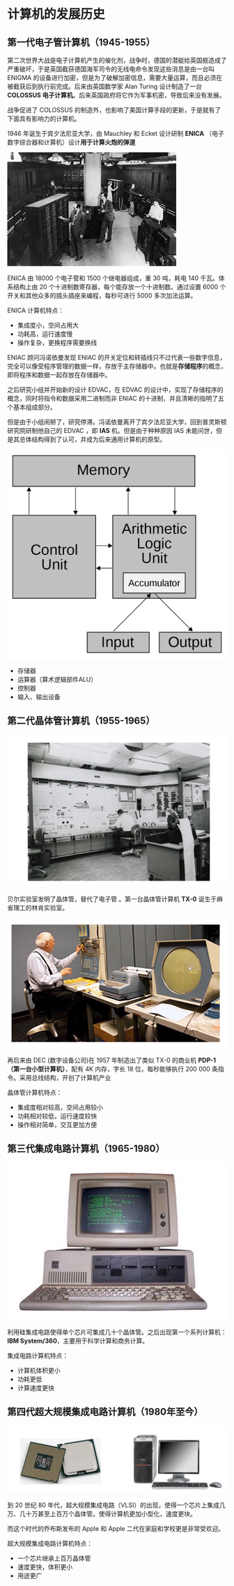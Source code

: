 # 计算机的发展历史

## 第一代电子管计算机（1945-1955）

第二次世界大战是电子计算机产生的催化剂，战争时，德国的潜艇给英国舰造成了严重破坏，于是英国截获德国海军司令的无线电命令发现这些消息是由一台叫 ENIGMA 的设备进行加密，但是为了破解加密信息，需要大量运算，而且必须在被截获后到执行前完成。后来由英国数学家 Alan Turing 设计制造了一台 **COLOSSUS 电子计算机**。后来英国政府将它作为军事机密，导致后来没有发展。

战争促进了 COLOSSUS 的制造外，也影响了美国计算手段的更新，于是就有了下面具有影响力的计算机。

1946 年诞生于宾夕法尼亚大学，由 Mauchley 和 Ecket 设计研制 **ENICA** （电子数字综合器和计算机）设计**用于计算火炮的弹道**  

![](../.gitbook/assets/di-yi-dai-dian-zi-guan-ji-suan-ji-.jpg)

ENICA 由 18000 个电子管和 1500 个继电器组成，重 30 吨，耗电 140 千瓦。体系结构上由 20 个十进制数寄存器，每个能存放一个十进制数。通过设置 6000 个开关和其他众多的插头插座来编程，每秒可进行 5000 多次加法运算。

ENICA 计算机特点：

* 集成度小，空间占用大
* 功耗高，运行速度慢
* 操作复杂，更换程序需要换线

ENIAC 顾问冯诺依曼发现 ENIAC 的开关定位和转插线只不过代表一些数字信息，完全可以像受程序管理的数据一样，存放于主存储器中。也就是**存储程序**的概念，即将程序和数据一起存放在存储器中。

之后研究小组并开始新的设计 EDVAC，在 EDVAC 的设计中，实现了存储程序的概念，同时将指令和数据采用二进制而非 ENIAC 的十进制，并且清晰的指明了五个基本组成部分。

但是由于小组闹掰了，研究停滞。冯诺依曼离开了宾夕法尼亚大学，回到普灵斯顿研究院研制他自己的 EDVAC ，即 **IAS** 机。但是由于种种原因 IAS 未能问世，但是其总体结构得到了认可，并成为后来通用计算机的原型。

![](../.gitbook/assets/feng-nuo-yi-man-ji-.png)

* 存储器
* 运算器（算术逻辑部件ALU）
* 控制器
* 输入、输出设备

## 第二代晶体管计算机（1955-1965）

![](../.gitbook/assets/di-er-dai-jing-ti-guan-ji-suan-ji-1.png)

贝尔实验室发明了晶体管，替代了电子管  。第一台晶体管计算机 **TX-0** 诞生于麻省理工的林肯实验室。

![](../.gitbook/assets/di-er-dai-jing-ti-guan-ji-suan-ji-2.png)

再后来由 DEC \(数字设备公司\)在 1957 年制造出了类似 TX-0 的商业机 **PDP-1（第一台小型计算机）**，配有 4K 内存，字长 18 位，每秒能够执行 200 000 条指令。采用总线结构，开创了计算机产业

晶体管计算机特点：

* 集成度相对较高，空间占用较小
* 功耗相对较低，运行速度较快
* 操作相对简单，交互更加方便

## 第三代集成电路计算机（1965-1980）

![](../.gitbook/assets/di-san-dai-ji-cheng-dian-lu-ji-suan-ji-.png)

利用硅集成电路使得单个芯片可集成几十个晶体管。之后出现第一个系列计算机：**IBM System/360**，主要用于科学计算和商务计算。

集成电路计算机特点：

* 计算机体积更小
* 功耗更低
* 计算速度更快

## 第四代超大规模集成电路计算机（1980年至今）

![](../.gitbook/assets/di-si-dai-chao-da-gui-mo-ji-cheng-dian-lu-ji-suan-ji-.png)

到 20 世纪 80 年代，超大规模集成电路（VLSI）的出现，使得一个芯片上集成几万、几十万甚至上百万个晶体管。使得计算机更加小型化，速度更块。

而这个时代的乔布斯发布的 Apple 和 Apple 二代在家庭和学校更是非常受欢迎。

超大规模集成电路计算机特点：

* 一个芯片继承上百万晶体管
* 速度更快，体积更小
* 用途更广

